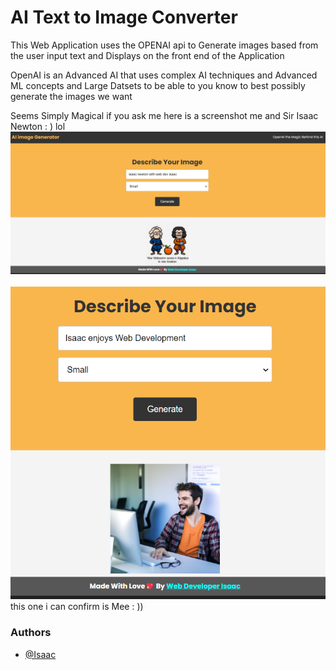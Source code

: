
# AI Text to Image Converter

This Web Application uses the OPENAI api to Generate
images based from the user input text and Displays on the 
front end of the Application 

OpenAI is an Advanced AI that uses complex AI techniques 
and Advanced ML concepts and Large Datsets to be able to you know 
to best possibly generate the images we want 

Seems Simply Magical if you ask me here is a screenshot
me and Sir Isaac Newton : ) lol
![Alt text](ss.png)
</br>
</br>
![Alt text](Screenshot%202022-12-12%20002717.png)
this one i can confirm is Mee : ))
### Authors

- [@Isaac](https://www.github.com/webdeveloperisaac)

